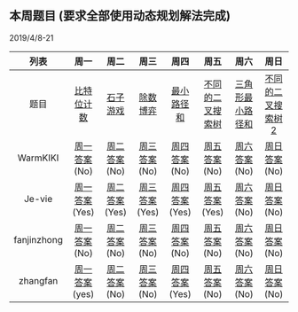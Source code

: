 ## 本周题目 (要求全部使用动态规划解法完成)
2019/4/8-21     

|列表|周一	    |周二	    |周三	    |周四	    |周五	    |周六	    |周日	    |
|:-:  |:-:        |:-:         |:-:         |:-:          |:-:         |:-:     |:-:         |
|题目 | [比特位计数](https://leetcode-cn.com/problems/counting-bits)    |[石子游戏](https://leetcode-cn.com/problems/stone-game)       |[除数博弈](https://leetcode-cn.com/problems/divisor-game)       |[最小路径和](https://leetcode-cn.com/problems/minimum-path-sum)       |[不同的二叉搜索树](https://leetcode-cn.com/problems/unique-binary-search-trees)       |[三角形最小路径和](https://leetcode-cn.com/problems/triangle)       |[不同的二叉搜索树2](https://leetcode-cn.com/problems/unique-binary-search-trees-ii)|
|WarmKIKI|  [周一答案]()(No)    |[周二答案]()(No)   |[周三答案]()(No)|    [周四答案]()(No)    |[周五答案]()(No)   |[周六答案]()(No)   |[周日答案]()(No)|
|Je-vie|  [周一答案](https://leetcode-cn.com/submissions/detail/19239952/)(Yes)    |[周二答案](https://leetcode-cn.com/submissions/detail/19305665/)(Yes)   |[周三答案](https://leetcode-cn.com/submissions/detail/19368749/)(Yes)|    [周四答案](https://leetcode-cn.com/submissions/detail/19374659/)(Yes)    |[周五答案](https://leetcode-cn.com/submissions/detail/19461329/)(Yes)   |[周六答案]()(No)   |[周日答案]()(No)|
|fanjinzhong|  [周一答案]()(No)    |[周二答案]()(No)   |[周三答案]()(No)|    [周四答案]()(No)    |[周五答案]()(No)   |[周六答案]()(No)   |[周日答案]()(No)|
|zhangfan|  [周一答案](https://leetcode-cn.com/submissions/detail/19172335/)(yes)    |[周二答案]()(No)   |[周三答案]()(No)|    [周四答案](https://leetcode-cn.com/problems/minimum-path-sum/submissions/)(Yes)    |[周五答案]()(No)   |[周六答案]()(No)   |[周日答案]()(No)|
